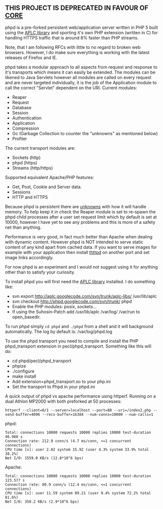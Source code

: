 ##  THIS PROJECT IS DEPRECATED IN FAVOUR OF <a href='http://core.googlecode.com'>CORE</a>  ##

phpd is a pre-forked persistent web/application server written in PHP 5 built using the [APLC library](http://aplc.googlecode.com) and sporting it's own PHP extension (written in C) for handling HTTPS traffic that is around 8% faster than PHP streams.

Note, that I am following RFCs with little to no regard to broken web browsers.  However, I do make sure everything is working with the latest releases of Firefox and IE.

phpd takes a modular approach to all aspects from request and response to it's transports which means it can easily be extended.  The modules can be likened to Java Servlets however all modules are called on every request and are never targeted individually, it is the job of the Application module to call the correct "Servlet" dependent on the URI. Current modules:

  * Reaper
  * Request
  * Database
  * Session
  * Authentication
  * Application
  * Compression
  * Gc (Garbage Collection to counter the "unknowns" as mentioned below)
  * Profiler

The current transport modules are:

  * Sockets (http)
  * phpd (https)
  * Streams (http/https)

Supported equivalent Apache/PHP features:
  * Get, Post, Cookie and Server data.
  * Sessions
  * HTTP and HTTPS

Because phpd is persistent there are [unknowns](http://paul-m-jones.com/?p=262) with how it will handle memory.  To help keep it in check the Reaper module is set to re-spawn the phpd child processes after a user set request limit which by default is set at 10000, however I have yet to see any problems and this is more of a safety net than anything.

Performance is very good, in fact much better than Apache when dealing with dynamic content.  However phpd is NOT intended to serve static content of any kind apart from cached data.  If you want to serve images for example with your application then install [thttpd](http://www.acme.com/software/thttpd/) on another port and set image links accordingly.

For now phpd is an experiment and I would not suggest using it for anything other than to satisfy your curiosity.

To install phpd you will first need the [APLC library](http://aplc.googlecode.com) installed.  I do something like:

  * svn export http://aplc.googlecode.com/svn/trunk/aplc-libs/ /usr/lib/aplc
  * svn checkout http://phpd.googlecode.com/svn/trunk/ phpd
  * Enable the PHP modules: posix, sockets...
  * If using the Suhosin-Patch add /usr/lib/aplc /var/log/ /var/run to open\_basedir.

To run phpd simply `cd phpd` and `./phpd` from a shell and it will background automatically.  The log by default is: /var/log/phpd.log

To use the phpd transport you need to compile and install the PHP phpd\_transport extension in pecl/phpd\_transport.  Something like this will do:

  * cd phpd/pecl/phpd\_transport
  * phpize
  * ./configure
  * make install
  * Add extension=phpd\_transport.so to your php.ini
  * Set the transport to Phpd in your phpd.ini

A quick output of phpd vs apache performance using httperf.  Running on a dual Athlon MP2000 with both preforked at 50 processes:
```
httperf --client=0/1 --server=localhost --port=80 --uri=/index2.php --send-buffer=4096 --recv-buffer=16384 --num-conns=10000 --num-calls=1
```

phpd:
```
Total: connections 10000 requests 10000 replies 10000 test-duration 46.960 s
Connection rate: 212.9 conn/s (4.7 ms/conn, <=1 concurrent connections)
CPU time [s]: user 2.02 system 15.92 (user 4.3% system 33.9% total 38.2%)
Net I/O: 1559.0 KB/s (12.8*10^6 bps)
```

Apache:
```
Total: connections 10000 requests 10000 replies 10000 test-duration 123.577 s
Connection rate: 80.9 conn/s (12.4 ms/conn, <=1 concurrent connections)
CPU time [s]: user 11.59 system 89.21 (user 9.4% system 72.2% total 81.6%)
Net I/O: 350.2 KB/s (2.9*10^6 bps)
```